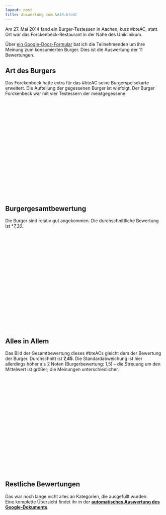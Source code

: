 ```yaml
---
layout: post
title: Auswertung zum &#35;bteAC
---
```

<style type="text/css">
	div.save {
		text-align: right;
		position: relative;
		top: -40px;
	}
</style>
<script type="text/javascript" src="https://www.google.com/jsapi"></script>
<script type="text/javascript">
	google.load("visualization", "1", {packages:["corechart"]});
	google.setOnLoadCallback(drawCharts);
	function returnOptions(mytitle) {
		return {
			// title: mytitle,
			fontName: 'Open Sans, Arial',
			colors: ["#6fa8dc","#e06666","#f6b26b","#93c47d","#8e7cc3","#0099C6","#DD4477","#66AA00","#B82E2E","#316395","#994499","#22AA99","#AAAA11","#6633CC","#E67300","#8B0707","#651067","#329262","#5574A6","#3B3EAC","#B77322","#16D620","#B91383","#F4359E","#9C5935","#A9C413","#2A778D","#668D1C","#BEA413","#0C5922","#743411"],
			theme: "maximized",
			legend: "right",
			chartArea: {
				top: 10,
				height:'90%'
			}
		}
	} 
	function drawCharts() {
		var data_burgerart = google.visualization.arrayToDataTable([
			['Art', 'Anzahl Esser'],
			['Hamburger Classic',  2],
			['Burger Mozzi',       2],
			['Chickenburger',      1],
			['Calamaris Burger',   2],
			['Burger Forckenbeck', 4]
			]);
		var data_burgergesamt = google.visualization.arrayToDataTable([
			['Note', 'Anzahl'],
			['1', 0],
			['2', 0],
			['3', 0],
			['4', 1],
			['5', 0],
			['6', 1],
			['7', 4],
			['8', 2],
			['9', 3],
			['10', 0]
			]);
		var data_gesamt = google.visualization.arrayToDataTable([
			['Note', 'Anzahl'],
			['1', 0],
			['2', 0],
			['3', 1],
			['4', 0],
			['5', 1],
			['6', 1],
			['7', 1],
			['8', 4],
			['9', 1],
			['10', 2]
			]);

		// var options = {
		// 	title: 'Art des Burgers',
		// 	fontName: 'Open Sans, Arial',
		// 	colors: ["#6fa8dc","#e06666","#f6b26b","#93c47d","#8e7cc3","#0099C6","#DD4477","#66AA00","#B82E2E","#316395","#994499","#22AA99","#AAAA11","#6633CC","#E67300","#8B0707","#651067","#329262","#5574A6","#3B3EAC","#B77322","#16D620","#B91383","#F4359E","#9C5935","#A9C413","#2A778D","#668D1C","#BEA413","#0C5922","#743411"],
		// 	theme: "maximized",
		// 	legend: "right"
		// };

		var chart_burgerart = new google.visualization.PieChart(document.getElementById('pie_burgerart'));
		chart_burgerart.draw(data_burgerart, returnOptions('Art des Burgers'));
		document.getElementById('link_pie_burgerart').innerHTML = '<a href="' + chart_burgerart.getImageURI() + '"><i class="fa fa-floppy-o"></i></a>';

		var chart_burgergesamt = new google.visualization.ColumnChart(document.getElementById('column_burgegesamt'));
		chart_burgergesamt.draw(data_burgergesamt, returnOptions('Burgergesamtbewertung'));
		document.getElementById('link_column_burgegesamt').innerHTML = '<a href="' + chart_burgergesamt.getImageURI() + '"><i class="fa fa-floppy-o"></i></a>';

		var chart_gesamt = new google.visualization.ColumnChart(document.getElementById('column_gesamt'));
		var gesamt_options = returnOptions('Gesamtbewertung');
		gesamt_options.colors[0] = gesamt_options.colors[1];
		chart_gesamt.draw(data_gesamt, gesamt_options);
		document.getElementById('link_column_gesamt').innerHTML = '<a href="' + chart_gesamt.getImageURI() + '"><i class="fa fa-floppy-o"></i></a>';
	}
</script>
Am 27. Mai 2014 fand ein Burger-Testessen in Aachen, kurz #bteAC, statt. Ort war das Forckenbeck-Restaurant in der Nähe des Uniklinikum.

Über [ein Google-Docs-Formular](https://docs.google.com/forms/d/1gBdRxQ5yCqOfCvUo7BI6xnAYI0N3aQ5uPlt0qQE47HI/viewform) bat ich die Teilnehmenden um ihre Meinung zum konsumierten Burger. Dies ist die Auswertung der 11 Bewertungen.

## Art des Burgers
Das Forckenbeck hatte extra für das #bteAC seine Burgerspeisekarte erweitert. Die Aufteilung der gegessenen Burger ist wiefolgt. Der Burger Forckenbeck war mit vier Testessern der meistgegessene.

<div id="pie_burgerart" style="width: 800px; height: 300px;"></div><div id="link_pie_burgerart" class="save"></div>

## Burgergesamtbewertung
Die Burger sind relativ gut angekommen. Die durchschnittliche Bewertung ist **7,36*.

<div id="column_burgegesamt" style="width: 800px; height: 300px;"></div><div id="link_column_burgegesamt" class="save"></div>

## Alles in Allem
Das Bild der Gesamtbewertung dieses #bteACs gleicht dem der Bewertung der Burger. Durchschnitt ist **7,45**. Die Standardabweichung ist hier allerdings höher als 2 Noten (Burgerbewertung: 1,5) – die Streuung um den Mittelwert ist größer; die Meinungen unterschiedlicher.

<div id="column_gesamt" style="width: 800px; height: 300px;"></div><div id="link_column_gesamt" class="save"></div>

## Restliche Bewertungen
Das war noch lange nicht alles an Kategorien, die ausgefüllt wurden.  
Eine komplette Übersicht findet ihr in der **[automatisches Auswertung des Google-Dokuments](https://docs.google.com/forms/d/1gBdRxQ5yCqOfCvUo7BI6xnAYI0N3aQ5uPlt0qQE47HI/viewanalytics)**.